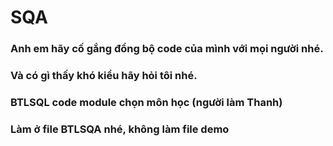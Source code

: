 # SQA

### Anh em hãy cố gắng đồng bộ code của mình với mọi người nhé.
### Và có gì thấy khó kiểu hãy hỏi tôi nhé.
### BTLSQL code module chọn môn học (người làm Thanh)
### Làm ở file BTLSQA nhé, không làm file demo
